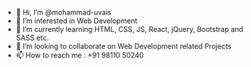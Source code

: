 - 👋 Hi, I’m @mohammad-uvais
- 👀 I’m interested in Web Development
- 🌱 I’m currently learning HTML, CSS, JS, React, jQuery, Bootstrap and SASS etc.
- 💞️ I’m looking to collaborate on Web Development related Projects
- 📫 How to reach me : +91 98110 50240

<!---
mohammad-uvais/mohammad-uvais is a ✨ special ✨ repository because its `README.md` (this file) appears on your GitHub profile.
You can click the Preview link to take a look at your changes.
--->

